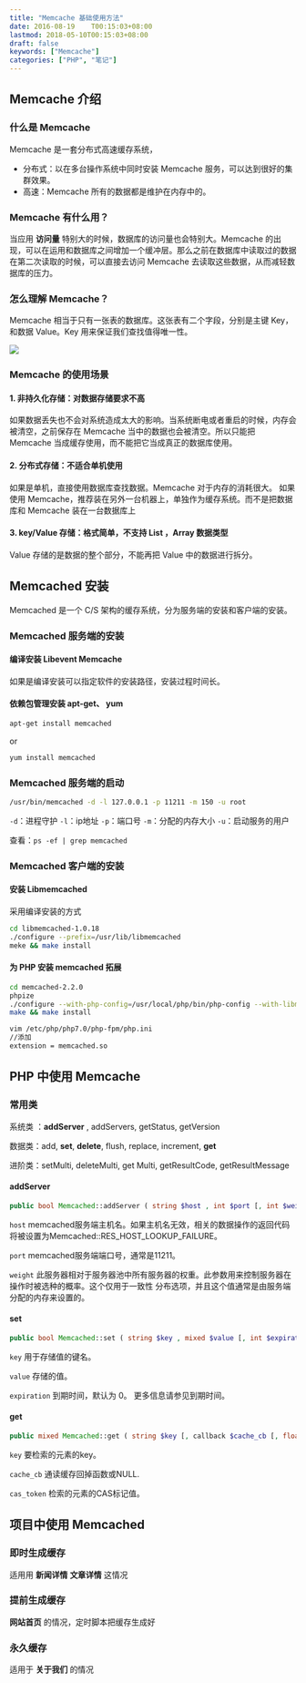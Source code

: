 ```yaml
---
title: "Memcache 基础使用方法"
date: 2016-08-19    T00:15:03+08:00
lastmod: 2018-05-10T00:15:03+08:00
draft: false
keywords: ["Memcache"]
categories: ["PHP", "笔记"]
---
```


##  Memcache 介绍

### 什么是 Memcache

Memcache 是一套分布式高速缓存系统，

- 分布式：以在多台操作系统中同时安装 Memcache 服务，可以达到很好的集群效果。
- 高速：Memcache 所有的数据都是维护在内存中的。

<!--more-->

### Memcache 有什么用？

当应用 **访问量** 特别大的时候，数据库的访问量也会特别大。Memcache 的出现，可以在运用和数据库之间增加一个缓冲层。那么之前在数据库中读取过的数据在第二次读取的时候，可以直接去访问 Memcache 去读取这些数据，从而减轻数据库的压力。

### 怎么理解 Memcache？

Memcache 相当于只有一张表的数据库。这张表有二个字段，分别是主键 Key，和数据 Value。Key 用来保证我们查找值得唯一性。


![](https://static.cizel.cn/2018-05-10-15258825827340.jpg)


### Memcache 的使用场景

#### 1. 非持久化存储：对数据存储要求不高
如果数据丢失也不会对系统造成太大的影响。当系统断电或者重启的时候，内存会被清空，之前保存在 Memcache 当中的数据也会被清空。所以只能把 Memcache 当成缓存使用，而不能把它当成真正的数据库使用。

#### 2. 分布式存储：不适合单机使用
如果是单机，直接使用数据库查找数据。Memcache 对于内存的消耗很大。
如果使用 Memcache，推荐装在另外一台机器上，单独作为缓存系统。而不是把数据库和 Memcache 装在一台数据库上

#### 3. key/Value 存储：格式简单，不支持  List ，Array 数据类型

Value 存储的是数据的整个部分，不能再把 Value 中的数据进行拆分。


##  Memcached 安装

Memcached 是一个 C/S 架构的缓存系统，分为服务端的安装和客户端的安装。

### Memcached 服务端的安装

#### 编译安装 Libevent Memcache

如果是编译安装可以指定软件的安装路径，安装过程时间长。


#### 依赖包管理安装 apt-get、 yum

```bash
apt-get install memcached
```
or
```bash
yum install memcached
```

### Memcached 服务端的启动

```bash
/usr/bin/memcached -d -l 127.0.0.1 -p 11211 -m 150 -u root
```

`-d`：进程守护
`-l`：ip地址
`-p`：端口号
`-m`：分配的内存大小
`-u`：启动服务的用户

查看：`ps -ef | grep memcached`

### Memcached 客户端的安装

#### 安装 Libmemcached

采用编译安装的方式

```bash
cd libmemcached-1.0.18
./configure --prefix=/usr/lib/libmemcached
meke && make install
```

#### 为 PHP 安装 memcached 拓展

```bash
cd memcached-2.2.0
phpize
./configure --with-php-config=/usr/local/php/bin/php-config --with-libmemcached-dir=/usr/lib/libmemcached --disable-memcached-sasl
make && make install
```

```bash
vim /etc/php/php7.0/php-fpm/php.ini
//添加
extension = memcached.so
```

## PHP 中使用 Memcache

###  常用类

系统类 ：**addServer** , addServers, getStatus, getVersion

数据类：add, **set**, **delete**, flush, replace, increment, **get**

进阶类：setMulti, deleteMulti, get Multi, getResultCode, getResultMessage


####  addServer

```php
public bool Memcached::addServer ( string $host , int $port [, int $weight = 0 ] )
```

`host` memcached服务端主机名。如果主机名无效，相关的数据操作的返回代码将被设置为Memcached::RES_HOST_LOOKUP_FAILURE。

`port` memcached服务端端口号，通常是11211。

`weight` 此服务器相对于服务器池中所有服务器的权重。此参数用来控制服务器在操作时被选种的概率。这个仅用于一致性 分布选项，并且这个值通常是由服务端分配的内存来设置的。

#### set

```php
public bool Memcached::set ( string $key , mixed $value [, int $expiration ] )
```
`key` 用于存储值的键名。

`value` 存储的值。

`expiration` 到期时间，默认为 0。 更多信息请参见到期时间。

#### get

```php
public mixed Memcached::get ( string $key [, callback $cache_cb [, float &$cas_token ]] )
```

`key` 要检索的元素的key。

`cache_cb` 通读缓存回掉函数或NULL.

`cas_token` 检索的元素的CAS标记值。


## 项目中使用 Memcached

###  即时生成缓存

适用用 **新闻详情**   **文章详情** 这情况

### 提前生成缓存

**网站首页** 的情况，定时脚本把缓存生成好

### 永久缓存

适用于 **关于我们** 的情况



